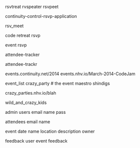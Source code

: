 rsvtreat
rvspeater
rsvpeet

continuity-control-rsvp-application

rsv_meet

code retreat rsvp

event rsvp

attendee-tracker

attendee-trackr


events.continuity.net/2014
events.nhv.io/March-2014-CodeJam

event_list
crazy_party # the event maestro
shindigs

crazy_parties.nhv.io/blah

wild_and_crazy_kids


admin users
  email
  name
  pass

attendees
  email
  name

event
  date
  name
  location
  description
  owner

feedback
  user
  event
  feedback

